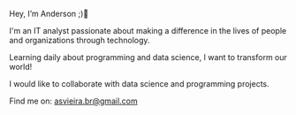 

Hey, I’m Anderson ;)👋

I'm an IT analyst passionate about making a difference in the lives of people and organizations through technology. 

Learning daily about programming and data science, I want to transform our world! 

I would like to collaborate with data science and programming projects.

Find me on: asvieira.br@gmail.com

<!---
vieira-a/vieira-a is a ✨ special ✨ repository because its `README.md` (this file) appears on your GitHub profile.
You can click the Preview link to take a look at your changes.
--->
